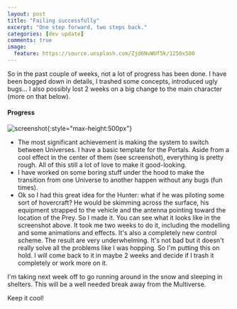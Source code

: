```yaml
---
layout: post
title: "Failing successfully"
excerpt: "One step forward, two steps back."
categories: [dev update]
comments: true
image:
  feature: https://source.unsplash.com/Zjd6NvWUf5k/1250x500
---
```


So in the past couple of weeks, not a lot of progress has been done. I have been bogged down in details, I trashed some concepts, introduced ugly bugs... I also possibly lost 2 weeks on a big change to the main character (more on that below).

#### Progress

![screenshot]{:style="max-height:500px"}

 - The most significant achievement is making the system to switch between Universes. I have a basic template for the Portals. Aside from a cool effect in the center of them (see screenshot), everything is pretty rough. All of this still a lot of love to make it good-looking.
 - I have worked on some boring stuff under the hood to make the transition from one Universe to another happen without any bugs (fun times).
 - Ok so I had this great idea for the Hunter: what if he was piloting some sort of hovercraft? He would be skimming across the surface, his equipment strapped to the vehicle and the antenna pointing toward the location of the Prey. So I made it. You can see what it looks like in the screenshot above. It took me two weeks to do it, including the modelling and some animations and effects. It's also a completely new control scheme. The result are very underwhelming. It's not bad but it doesn't really solve all the problems like I was hopping. So I'm putting this on hold. I will come back to it in maybe 2 weeks and decide if I trash it completely or work more on it.

I'm taking next week off to go running around in the snow and sleeping in shelters. This will be a well needed break away from the Multiverse.

Keep it cool!

[screenshot]: http://i.imgur.com/Dft6oMW.jpg "progress screenshot"